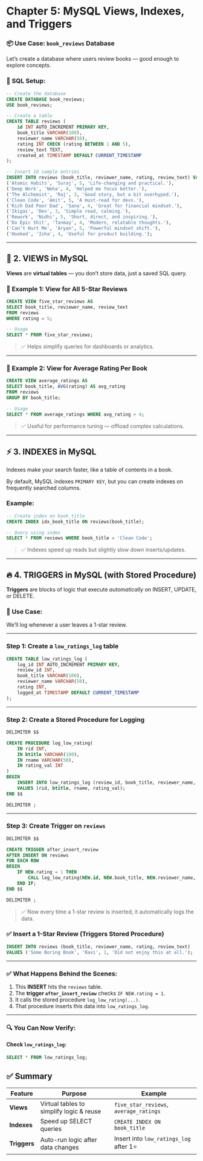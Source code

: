 # Chapter 5: MySQL Views, Indexes, and Triggers

### 📦 Use Case: `book_reviews` Database

Let’s create a database where users review books — good enough to explore concepts.

### 🔧 SQL Setup:

```sql
-- Create the database
CREATE DATABASE book_reviews;
USE book_reviews;

-- Create a table
CREATE TABLE reviews (
    id INT AUTO_INCREMENT PRIMARY KEY,
    book_title VARCHAR(100),
    reviewer_name VARCHAR(50),
    rating INT CHECK (rating BETWEEN 1 AND 5),
    review_text TEXT,
    created_at TIMESTAMP DEFAULT CURRENT_TIMESTAMP
);

-- Insert 10 sample entries
INSERT INTO reviews (book_title, reviewer_name, rating, review_text) VALUES
('Atomic Habits', 'Suraj', 5, 'Life-changing and practical.'),
('Deep Work', 'Neha', 4, 'Helped me focus better.'),
('The Alchemist', 'Raj', 3, 'Good story, but a bit overhyped.'),
('Clean Code', 'Amit', 5, 'A must-read for devs.'),
('Rich Dad Poor Dad', 'Sana', 4, 'Great for financial mindset.'),
('Ikigai', 'Dev', 3, 'Simple read, calming.'),
('Rework', 'Nidhi', 5, 'Short, direct, and inspiring.'),
('Do Epic Shit', 'Tanmay', 4, 'Modern, relatable thoughts.'),
('Can’t Hurt Me', 'Aryan', 5, 'Powerful mindset shift.'),
('Hooked', 'Isha', 4, 'Useful for product building.');
```

---

## 👀 2. VIEWS in MySQL

**Views** are **virtual tables** — you don’t store data, just a saved SQL query.

### 📘 Example 1: View for All 5-Star Reviews

```sql
CREATE VIEW five_star_reviews AS
SELECT book_title, reviewer_name, review_text
FROM reviews
WHERE rating = 5;

-- Usage
SELECT * FROM five_star_reviews;
```

> ✅ Helps simplify queries for dashboards or analytics.

---

### 📘 Example 2: View for Average Rating Per Book

```sql
CREATE VIEW average_ratings AS
SELECT book_title, AVG(rating) AS avg_rating
FROM reviews
GROUP BY book_title;

-- Usage
SELECT * FROM average_ratings WHERE avg_rating > 4;
```

> ✅ Useful for performance tuning — offload complex calculations.

---

## ⚡ 3. INDEXES in MySQL

Indexes make your search faster, like a table of contents in a book.

By default, MySQL indexes `PRIMARY KEY`, but you can create indexes on frequently searched columns.

### Example:

```sql
-- Create index on book_title
CREATE INDEX idx_book_title ON reviews(book_title);

-- Query using index
SELECT * FROM reviews WHERE book_title = 'Clean Code';
```

> ✅ Indexes speed up reads but slightly slow down inserts/updates.

---

## 🔥 4. TRIGGERS in MySQL (with Stored Procedure)

**Triggers** are blocks of logic that execute *automatically* on INSERT, UPDATE, or DELETE.

### 🎯 Use Case:

We’ll log whenever a user leaves a 1-star review.

---

### Step 1: Create a `low_ratings_log` table

```sql
CREATE TABLE low_ratings_log (
    log_id INT AUTO_INCREMENT PRIMARY KEY,
    review_id INT,
    book_title VARCHAR(100),
    reviewer_name VARCHAR(50),
    rating INT,
    logged_at TIMESTAMP DEFAULT CURRENT_TIMESTAMP
);
```

---

### Step 2: Create a Stored Procedure for Logging

```sql
DELIMITER $$

CREATE PROCEDURE log_low_rating(
    IN rid INT, 
    IN btitle VARCHAR(100), 
    IN rname VARCHAR(50), 
    IN rating_val INT
)
BEGIN
    INSERT INTO low_ratings_log (review_id, book_title, reviewer_name, rating)
    VALUES (rid, btitle, rname, rating_val);
END $$

DELIMITER ;
```

---

### Step 3: Create Trigger on `reviews`

```sql
DELIMITER $$

CREATE TRIGGER after_insert_review
AFTER INSERT ON reviews
FOR EACH ROW
BEGIN
    IF NEW.rating = 1 THEN
        CALL log_low_rating(NEW.id, NEW.book_title, NEW.reviewer_name, NEW.rating);
    END IF;
END $$

DELIMITER ;
```

> ✅ Now every time a 1-star review is inserted, it automatically logs the data.



### ✅ Insert a 1-Star Review (Triggers Stored Procedure)

```sql
INSERT INTO reviews (book_title, reviewer_name, rating, review_text)
VALUES ('Some Boring Book', 'Ravi', 1, 'Did not enjoy this at all.');
```

---

### ✅ What Happens Behind the Scenes:

1. This **INSERT** hits the `reviews` table.
2. The **trigger `after_insert_review`** checks `IF NEW.rating = 1`.
3. It calls the stored procedure `log_low_rating(...)`.
4. That procedure inserts this data into `low_ratings_log`.

---

### 🔍 You Can Now Verify:

#### Check `low_ratings_log`:

```sql
SELECT * FROM low_ratings_log;
```


## ✅ Summary

| Feature      | Purpose                                  | Example                                |
| ------------ | ---------------------------------------- | -------------------------------------- |
| **Views**    | Virtual tables to simplify logic & reuse | `five_star_reviews`, `average_ratings` |
| **Indexes**  | Speed up SELECT queries                  | `CREATE INDEX ON book_title`           |
| **Triggers** | Auto-run logic after data changes        | Insert into `low_ratings_log` after 1⭐ |
